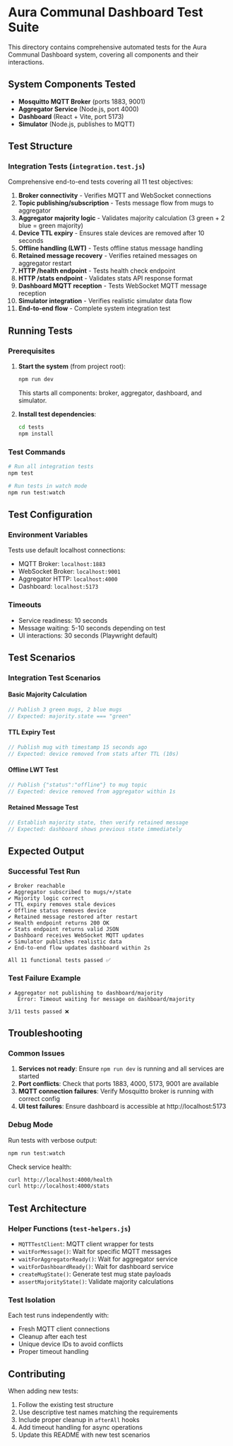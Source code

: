 # Aura Communal Dashboard Test Suite

This directory contains comprehensive automated tests for the Aura Communal Dashboard system, covering all components and their interactions.

## System Components Tested

- **Mosquitto MQTT Broker** (ports 1883, 9001)
- **Aggregator Service** (Node.js, port 4000)
- **Dashboard** (React + Vite, port 5173)
- **Simulator** (Node.js, publishes to MQTT)

## Test Structure

### Integration Tests (`integration.test.js`)
Comprehensive end-to-end tests covering all 11 test objectives:

1. **Broker connectivity** - Verifies MQTT and WebSocket connections
2. **Topic publishing/subscription** - Tests message flow from mugs to aggregator
3. **Aggregator majority logic** - Validates majority calculation (3 green + 2 blue = green majority)
4. **Device TTL expiry** - Ensures stale devices are removed after 10 seconds
5. **Offline handling (LWT)** - Tests offline status message handling
6. **Retained message recovery** - Verifies retained messages on aggregator restart
7. **HTTP /health endpoint** - Tests health check endpoint
8. **HTTP /stats endpoint** - Validates stats API response format
9. **Dashboard MQTT reception** - Tests WebSocket MQTT message reception
10. **Simulator integration** - Verifies realistic simulator data flow
11. **End-to-end flow** - Complete system integration test


## Running Tests

### Prerequisites

1. **Start the system** (from project root):
   ```bash
   npm run dev
   ```
   This starts all components: broker, aggregator, dashboard, and simulator.

2. **Install test dependencies**:
   ```bash
   cd tests
   npm install
   ```

### Test Commands

```bash
# Run all integration tests
npm test

# Run tests in watch mode
npm run test:watch
```

## Test Configuration

### Environment Variables

Tests use default localhost connections:
- MQTT Broker: `localhost:1883`
- WebSocket Broker: `localhost:9001` 
- Aggregator HTTP: `localhost:4000`
- Dashboard: `localhost:5173`

### Timeouts

- Service readiness: 10 seconds
- Message waiting: 5-10 seconds depending on test
- UI interactions: 30 seconds (Playwright default)

## Test Scenarios


### Integration Test Scenarios

#### Basic Majority Calculation
```javascript
// Publish 3 green mugs, 2 blue mugs
// Expected: majority.state === "green"
```

#### TTL Expiry Test
```javascript
// Publish mug with timestamp 15 seconds ago
// Expected: device removed from stats after TTL (10s)
```

#### Offline LWT Test
```javascript
// Publish {"status":"offline"} to mug topic
// Expected: device removed from aggregator within 1s
```

#### Retained Message Test
```javascript
// Establish majority state, then verify retained message
// Expected: dashboard shows previous state immediately
```

## Expected Output

### Successful Test Run
```
✔ Broker reachable
✔ Aggregator subscribed to mugs/+/state  
✔ Majority logic correct
✔ TTL expiry removes stale devices
✔ Offline status removes device
✔ Retained message restored after restart
✔ Health endpoint returns 200 OK
✔ Stats endpoint returns valid JSON
✔ Dashboard receives WebSocket MQTT updates
✔ Simulator publishes realistic data
✔ End-to-end flow updates dashboard within 2s

All 11 functional tests passed ✅
```

### Test Failure Example
```
✗ Aggregator not publishing to dashboard/majority
   Error: Timeout waiting for message on dashboard/majority

3/11 tests passed ❌
```

## Troubleshooting

### Common Issues

1. **Services not ready**: Ensure `npm run dev` is running and all services are started
2. **Port conflicts**: Check that ports 1883, 4000, 5173, 9001 are available
3. **MQTT connection failures**: Verify Mosquitto broker is running with correct config
4. **UI test failures**: Ensure dashboard is accessible at http://localhost:5173

### Debug Mode

Run tests with verbose output:
```bash
npm run test:watch
```

Check service health:
```bash
curl http://localhost:4000/health
curl http://localhost:4000/stats
```

## Test Architecture

### Helper Functions (`test-helpers.js`)
- `MQTTTestClient`: MQTT client wrapper for tests
- `waitForMessage()`: Wait for specific MQTT messages
- `waitForAggregatorReady()`: Wait for aggregator service
- `waitForDashboardReady()`: Wait for dashboard service
- `createMugState()`: Generate test mug state payloads
- `assertMajorityState()`: Validate majority calculations

### Test Isolation
Each test runs independently with:
- Fresh MQTT client connections
- Cleanup after each test
- Unique device IDs to avoid conflicts
- Proper timeout handling

## Contributing

When adding new tests:

1. Follow the existing test structure
2. Use descriptive test names matching the requirements
3. Include proper cleanup in `afterAll` hooks
4. Add timeout handling for async operations
5. Update this README with new test scenarios
